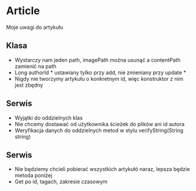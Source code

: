 # Article
Moje uwagi do artykułu

## Klasa
- Wystarczy nam jeden path, imagePath można usunąć a contentPath zamienić na path
- Long authorId * ustawiany tylko przy add, nie zmieniany przy update *
- Nigdy nie tworzymy artykułu o konkretnym id, więc konstruktor z nim jest zbędny

## Serwis
- Wyjątki do oddzielnych klas
- Nie chcemy dostawać od użytkownika ścieżek do plików ani id autora
- Weryfikacja danych do oddzielnych metod w stylu verifyString(String string)

## Serwis
- Nie będziemy chcieli pobierać wszystkich artykułó naraz, lepsza będzie metoda poniżej
- Get po id, tagach, zakresie czasowym